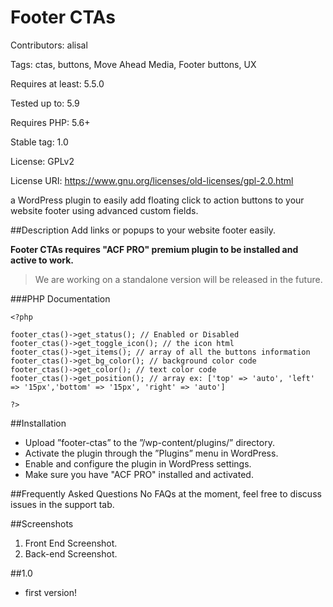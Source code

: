 # Footer CTAs

Contributors: alisal

Tags: ctas, buttons, Move Ahead Media, Footer buttons, UX

Requires at least: 5.5.0

Tested up to: 5.9

Requires PHP: 5.6+

Stable tag: 1.0

License: GPLv2

License URI: https://www.gnu.org/licenses/old-licenses/gpl-2.0.html

a WordPress plugin to easily add floating click to action buttons to your website footer using advanced custom fields.

##Description
Add links or popups to your website footer easily.

**Footer CTAs requires "ACF PRO" premium plugin to be installed and active to work.**
>We are working on a standalone version will be released in the future.

###PHP Documentation
```
<?php

footer_ctas()->get_status(); // Enabled or Disabled
footer_ctas()->get_toggle_icon(); // the icon html
footer_ctas()->get_items(); // array of all the buttons information
footer_ctas()->get_bg_color(); // background color code
footer_ctas()->get_color(); // text color code
footer_ctas()->get_position(); // array ex: ['top' => 'auto', 'left' => '15px','bottom' => '15px', 'right' => 'auto']

?>
```

##Installation
* Upload ”footer-ctas” to the ”/wp-content/plugins/” directory.
* Activate the plugin through the ”Plugins” menu in WordPress.
* Enable and configure the plugin in WordPress settings.
* Make sure you have "ACF PRO" installed and activated.

##Frequently Asked Questions
No FAQs at the moment, feel free to discuss issues in the support tab.

##Screenshots
1. Front End Screenshot.
2. Back-end Screenshot.

##1.0
* first version!